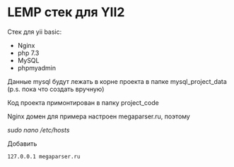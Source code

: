 # LEMP стек для YII2

Стек для yii basic:

- Nginx
- php 7.3
- MySQL
- phpmyadmin

Данные mysql будут лежать в корне проекта в папке mysql_project_data (p.s. пока что создать вручную)

Код проекта примонтирован в папку project_code

Nginx домен для примера настроен megaparser.ru, поэтому

*sudo nano /etc/hosts*

Добавить 
```
127.0.0.1 megaparser.ru
```
